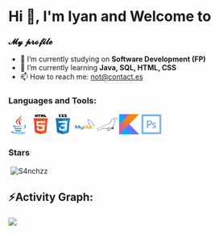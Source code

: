 <html>
<head>
    
</head>

<body>
    <div class="container">
        <h1 align="left">Hi 👋, I'm Iyan and Welcome to</h1>
        <h3 align="left">𝓜𝔂 𝓹𝓻𝓸𝓯𝓲𝓵𝓮</h3>
        <ul>
            <li>🔭 I’m currently studying on <strong>Software Development (FP)</strong></li>
            <li>🌱 I’m currently learning <strong>Java, SQL, HTML, CSS</strong></li>
            <li>📫 How to reach me: <a href="mailto:not@contact.es">not@contact.es</a></li>
        </ul>
        <h3 align="left">Languages and Tools:</h3>
        <p align="left">
            <img src="https://raw.githubusercontent.com/teamedwardforever/Readme-Generator/71f25dd8b98329b168142a6b782a107b75eab178/svg/Skills/Languages/java-original.svg" alt="Java" width="40" height="40"/>
            <img src="https://raw.githubusercontent.com/teamedwardforever/Readme-Generator/71f25dd8b98329b168142a6b782a107b75eab178/svg/Skills/Frontend/html5-original-wordmark.svg" alt="HTML" width="40" height="40"/>
            <img src="https://raw.githubusercontent.com/teamedwardforever/Readme-Generator/71f25dd8b98329b168142a6b782a107b75eab178/svg/Skills/Frontend/css3-original-wordmark.svg" alt="Css" width="40" height="40"/>
            <img src="https://raw.githubusercontent.com/teamedwardforever/Readme-Generator/71f25dd8b98329b168142a6b782a107b75eab178/svg/Skills/Database/mysql-original-wordmark.svg" alt="Mysql" width="40" height="40"/>
            <img src="https://raw.githubusercontent.com/teamedwardforever/Readme-Generator/71f25dd8b98329b168142a6b782a107b75eab178/svg/Skills/Database/mariadb-icon.svg" alt="Mariadb" width="40" height="40"/>
            <img src="https://raw.githubusercontent.com/teamedwardforever/Readme-Generator/71f25dd8b98329b168142a6b782a107b75eab178/svg/Skills/Mobile/kotlinlang-icon.svg" alt="Kotlin" width="40" height="40"/>
            <img src="https://raw.githubusercontent.com/teamedwardforever/Readme-Generator/71f25dd8b98329b168142a6b782a107b75eab178/svg/Skills/Software/photoshop-line.svg" alt="Photoshop" width="40" height="40"/>
        </p>
        <h3 align="left">Stars</h3>
        <p>&nbsp;<img align="center" height="180em" src="https://github-readme-stats.vercel.app/api?username=S4nchzz&show_icons=true&locale=en&theme=dark" alt="S4nchzz" /></p>
        <h2 align="left">⚡Activity Graph:</h2>
        <img align="center" src="https://github-readme-activity-graph.vercel.app/graph?username=S4nchzz&theme=react-dark"/>
    </div>
</body>
</html>
